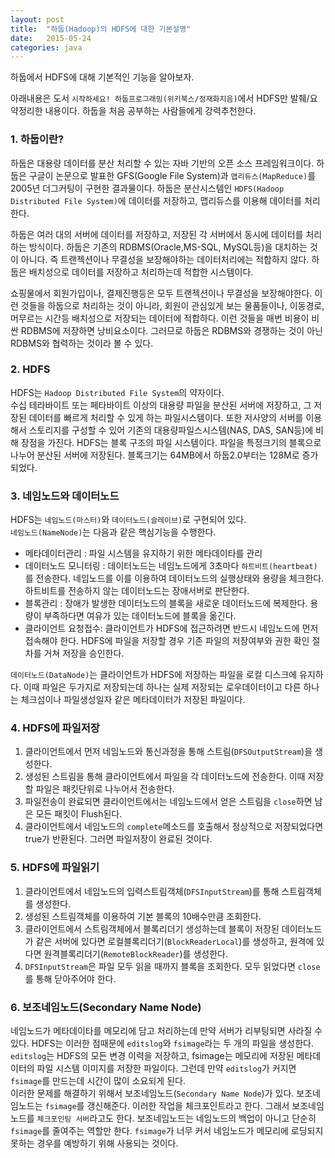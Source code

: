 ```yaml
---
layout: post
title:  "하둡(Hadoop)의 HDFS에 대한 기본설명"
date:   2015-05-24
categories: java
---
```


하둡에서 HDFS에 대해 기본적인 기능을 알아보자.

아래내용은 도서 `시작하세요! 하둡프로그래밍(위키북스/정재화지음)`에서 HDFS만 발췌/요약정리한 내용이다.
하둡을 처음 공부하는 사람들에게 강력추천한다.

### 1. 하둡이란?
하둡은 대용량 데이터를 분산 처리할 수 있는 자바 기반의 오픈 소스 프레임워크이다.
하둡은 구글이 논문으로 발표한 GFS(Google File System)과 `맵리듀스(MapReduce)`를 2005년 더그커팅이 구현한 결과물이다.
하둡은 분산시스템인 `HDFS(Hadoop Distributed File System)`에 데이터를 저장하고, 맵리듀스를 이용해 데이터를 처리한다.

하둡은 여러 대의 서버에 데이터를 저장하고, 저장된 각 서버에서 동시에 데이터를 처리하는 방식이다.
하둡은 기존의 RDBMS(Oracle,MS-SQL, MySQL등)을 대치하는 것이 아니다. 즉 트랜젝션이나 무결성을 보장해야하는 데이터처리에는 적합하지 않다.
하둡은 배치성으로 데이터를 저장하고 처리하는데 적합한 시스템이다.

쇼핑물에서 회원가입이나, 결제진행등은 모두 트랜젝션이나 무결성을 보장해야한다. 이런 것들을 하둡으로 처리하는 것이 아니라, 회원이 관심있게 보는 물품들이나, 이동경로, 머무르는 시간등 배치성으로 저장되는 데이터에 적합하다. 이런 것들을 매번 비용이 비싼 RDBMS에 저장하면 낭비요소이다.
그러므로 하둡은 RDBMS와 경쟁하는 것이 아닌 RDBMS와 협력하는 것이라 볼 수 있다.

### 2. HDFS
HDFS는 `Hadoop Distributed File System`의 약자이다.  
수십 테라바이트 또는 페타바이트 이상의 대용량 파일을 분산된 서버에 저장하고, 그 저장된 데이터를 빠르게 처리할 수 있게 하는 파일시스템이다.
또한 저사양의 서버를 이용해서 스토리지를 구성할 수 있어 기존의 대용량파일스시스템(NAS, DAS, SAN등)에 비해 장점을 가진다.
HDFS는 블록 구조의 파일 시스템이다. 파일을 특정크기의 블록으로 나누어 분산된 서버에 저장된다. 블록크기는 64MB에서 하둡2.0부터는 128M로 증가되었다.

### 3. 네임노드와 데이터노드
HDFS는 `네임노드(마스터)`와 `데이터노드(슬레이브)`로 구현되어 있다.  
`네임노드(NameNode)`는 다음과 같은 핵심기능을 수행한다.  

- 메타데이터관리 : 파일 시스템을 유지하기 위한 메타데이타를 관리
- 데이터노드 모니터링 : 데이터노드는 네임노드에게 3초마다 `하트비트(heartbeat)`를 전송한다. 네임노드를 이를 이용하여 데이터노드의 실행상태와 용량을 체크한다. 하트비트를 전송하지 않는 데이터노드는 장애서버로 판단한다.
- 블록관리 : 장애가 발생한 데이터노드의 블록을 새로운 데이터노드에 복제한다. 용량이 부족하다면 여유가 있는 데이터노드에 블록을 옮긴다.
- 클라이언트 요청접수: 클라이언트가 HDFS에 접근하려면 반드시 네임노드에 먼저 접속해야 한다. HDFS에 파일을 저장할 경우 기존 파일의 저장여부와 권한 확인 절차를 거쳐 저장을 승인한다.

`데이터노드(DataNode)`는 클라이언트가 HDFS에 저장하는 파일을 로컬 디스크에 유지하다. 이때 파일은 두가지로 저장되는데 하나는 실제 저장되는 로우데이터이고 다른 하나는 체크섬이나 파일생성일자 같은 메타데이터가 저장된 파일이다.

### 4. HDFS에 파일저장
1. 클라이언트에서 먼저 네임노드와 통신과정을 통해 스트림(`DFSOutputStream`)을 생성한다.
1. 생성된 스트림을 통해 클라이언트에서 파일을 각 데이터노드에 전송한다. 이때 저장할 파일은 패킷단위로 나누어서 전송한다.
1. 파일전송이 완료되면 클라이언트에서는 네임노드에서 얻은 스트림을 `close`하면 남은 모든 패킷이 Flush된다.
1. 클라이언트에서 네임노드의 `complete`메소드를 호출해서 정상적으로 저장되었다면 true가 반환된다. 그러면 파일저장이 완료된 것이다.

### 5. HDFS에 파일읽기
1. 클라이언트에서 네임노드의 입력스트림객체(`DFSInputStream`)를 통해 스트림객체를 생성한다.
1. 생성된 스트림객체를 이용하여 기본 블록의 10배수만큼 조회한다.
1. 클라이언트에서 스트림객체에서 블록리더기 생성하는데 블록이 저장된 데이터노드가 같은 서버에 있다면 로컬블록리더기(`BlockReaderLocal`)를 생성하고, 원격에 있다면 원격블록리더기(`RemoteBlockReader`)를 생성한다.
1. `DFSInputStream`은 파일 모두 읽을 때까지 블록을 조회한다. 모두 읽었다면 `close`를 통해 닫아주어야 한다.

### 6. 보조네임노드(Secondary Name Node)
네임노드가 메타데이타를 메모리에 담고 처리하는데 만약 서버가 리부팅되면 사라질 수 있다.
HDFS는 이러한 점때문에 `editslog`와 `fsimage`라는 두 개의 파일을 생성한다.
`editslog`는 HDFS의 모든 변경 이력을 저장하고, fsimage는 메모리에 저장된 메타데이터의 파일 시스템 이미지를 저장한 파일이다.
그런데 만약 `editslog`가 커지면 `fsimage`를 만드는데 시간이 많이 소요되게 된다.  
이러한 문제를 해결하기 위해서 보조네임노드(`Secondary Name Node`)가 있다. 보조네임노드는 `fsimage`를 갱신해준다. 이러한 작업을 체크포인트라고 한다. 그래서 보조네임노드를 `체크포인팅 서버`라고도 한다.
보조네임노드는 네임노드의 백업이 아니고 단순히 `fsimage`를 줄여주는 역할만 한다.  `fsimage`가 너무 커서 네임노드가 메모리에 로딩되지 못하는 경우를 예방하기 위해 사용되는 것이다.
